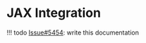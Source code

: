 # JAX Integration

!!! todo
    [Issue#5454](https://github.com/iree-org/iree/issues/5454): write this documentation

<!-- TODO(??): overview (mention XLA? numpy?) -->

<!-- TODO(??): pip install vs build from source -->

<!-- TODO(??): python model code vs intermediate/serialization format(s), if any -->

<!-- TODO(??): Colab notebooks, code samples -->
